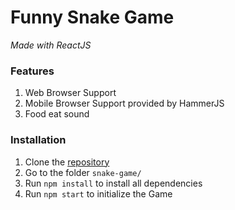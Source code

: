 # Funny Snake Game

_Made with ReactJS_


### Features

1. Web Browser Support
2. Mobile Browser Support provided by HammerJS
3. Food eat sound

### Installation

1. Clone the [repository](https://github.com/felipe0liveira/react-snake-game.git)
2. Go to the folder `snake-game/`
3. Run `npm install` to install all dependencies
4. Run `npm start` to initialize the Game